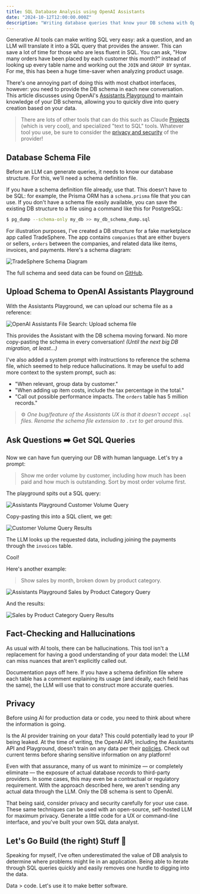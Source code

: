 ```yaml
---
title: SQL Database Analysis using OpenAI Assistants
date: "2024-10-12T12:00:00.000Z"
description: "Writing database queries that know your DB schema with OpenAI's Assistants framework."
---
```


Generative AI tools can make writing SQL very easy: ask a question, and an LLM will translate it into a SQL query that provides the answer. This can save a lot of time for those who are less fluent in SQL. You can ask, "How many orders have been placed by each customer this month?" instead of looking up every table name and working out the `JOIN` and `GROUP BY` syntax. For me, this has been a huge time-saver when analyzing product usage.

There's one annoying part of doing this with most chatbot interfaces, however: you need to provide the DB schema in each new conversation. This article discusses using OpenAI's <a href="https://platform.openai.com/docs/assistants/overview" target="_blank">Assistants Playground</a> to maintain knowledge of your DB schema, allowing you to quickly dive into query creation based on your data.

> There are lots of other tools that can do this such as Claude <a href="https://www.anthropic.com/news/projects" target="_blank">Projects</a> (which is very cool), and specialized "text to SQL" tools. Whatever tool you use, be sure to consider the [privacy and security](#privacy) of the provider!

## Database Schema File

Before an LLM can generate queries, it needs to know our database structure. For this, we'll need a schema definition file.

If you have a schema definition file already, use that. This doesn't have to be SQL: for example, the Prisma ORM has a `schema.prisma` file that you can use. If you don't have a schema file easily available, you can save the existing DB structure to a file using a command like this for PostgreSQL:

```sh
$ pg_dump --schema-only my_db >> my_db_schema_dump.sql
```

For illustration purposes, I've created a DB structure for a fake marketplace app called TradeSphere. The app contains `companies` that are either buyers or sellers, `orders` between the companies, and related data like items, invoices, and payments. Here's a schema diagram:

![TradeSphere Schema Diagram](./schema-diagram.png)

The full schema and seed data can be found on <a href="https://github.com/naclonts/tradesphere-marketplace" target="_blank">GitHub</a>.


## Upload Schema to OpenAI Assistants Playground

With the Assistants Playground, we can upload our schema file as a reference:

![OpenAI Assistants File Search: Upload schema file](./openai-assistants-upload-schema-file.png)

This provides the Assistant with the DB schema moving forward. No more copy-pasting the schema in every conversation! *(Until the next big DB migration, at least...)*

I've also added a system prompt with instructions to reference the schema file, which seemed to help reduce hallucinations. It may be useful to add more context to the system prompt, such as:
- "When relevant, group data by customer."
- "When adding up item costs, include the tax percentage in the total."
- "Call out possible performance impacts. The `orders` table has 5 million records."

> ⚙️ *One bug/feature of the Assistants UX is that it doesn't accept `.sql` files. Rename the schema file extension to `.txt` to get around this.*

## Ask Questions ➡️ Get SQL Queries

Now we can have fun querying our DB with human language. Let's try a prompt:

> Show me order volume by customer, including how much has been paid and how much is outstanding. Sort by most order volume first.

The playground spits out a SQL query:

![Assistants Playground Customer Volume Query](./playground-query-1.png)

Copy-pasting this into a SQL client, we get:

![Customer Volume Query Results](./playground-query-1-results.png)

The LLM looks up the requested data, including joining the payments through the `invoices` table.

Cool!

Here's another example:

> Show sales by month, broken down by product category.

![Assistants Playground Sales by Product Category Query](./playground-query-2.png)

And the results:

![Sales by Product Category Query Results](./playground-query-2-results.png)

## Fact-Checking and Hallucinations

As usual with AI tools, there can be hallucinations. This tool isn't a replacement for having a good understanding of your data model: the LLM can miss nuances that aren't explicitly called out.

Documentation pays off here. If you have a schema definition file where each table has a comment explaining its usage (and ideally, each field has the same), the LLM will use that to construct more accurate queries.

## Privacy

Before using AI for production data or code, you need to think about where the information is going.

Is the AI provider training on your data? This could potentially lead to your IP being leaked. At the time of writing, the OpenAI API, including the Assistants API and Playground, doesn't train on any data per their <a href="https://openai.com/enterprise-privacy/" target="_blank">policies</a>. Check out current terms before sharing sensitive information on any platform!

Even with that assurance, many of us want to minimize — or completely eliminate — the exposure of actual database _records_ to third-party providers. In some cases, this may even be a contractual or regulatory requirement. With the approach described here, we aren't sending any actual data through the LLM. Only the DB schema is sent to OpenAI.

That being said, consider privacy and security carefully for your use case. These same techniques can be used with an open-source, self-hosted LLM for maximum privacy. Generate a little code for a UX or command-line interface, and you've built your own SQL data analyst.

## Let's Go Build (the right) Stuff 🚀

Speaking for myself, I've often underestimated the value of DB analysis to determine where problems might lie in an application. Being able to iterate through SQL queries quickly and easily removes one hurdle to digging into the data.

Data > code. Let's use it to make better software.
